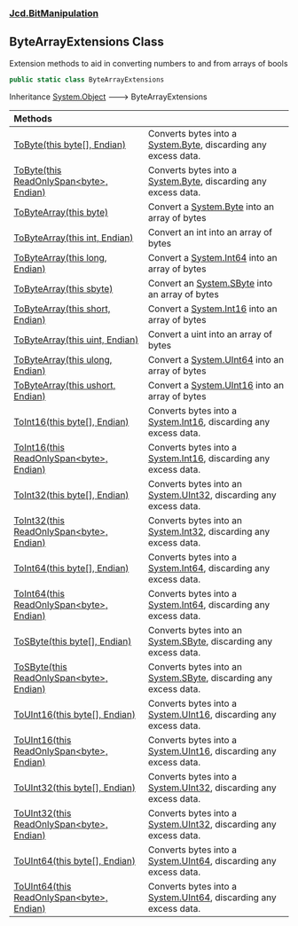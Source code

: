 ### [Jcd.BitManipulation](Jcd.BitManipulation.md 'Jcd.BitManipulation')

## ByteArrayExtensions Class

Extension methods to aid in converting numbers to and from arrays of bools

```csharp
public static class ByteArrayExtensions
```

Inheritance [System.Object](https://docs.microsoft.com/en-us/dotnet/api/System.Object 'System.Object') &#129106; ByteArrayExtensions

| Methods                                                                                                                                                                                                                                                                         |                                                                                                                                                |
|:--------------------------------------------------------------------------------------------------------------------------------------------------------------------------------------------------------------------------------------------------------------------------------|:-----------------------------------------------------------------------------------------------------------------------------------------------|
| [ToByte(this byte[], Endian)](Jcd.BitManipulation.ByteArrayExtensions.ToByte(thisbyte[],Jcd.BitManipulation.Endian).md 'Jcd.BitManipulation.ByteArrayExtensions.ToByte(this byte[], Jcd.BitManipulation.Endian)')                                                               | Converts bytes into a [System.Byte](https://docs.microsoft.com/en-us/dotnet/api/System.Byte 'System.Byte'), discarding any excess data.        |
| [ToByte(this ReadOnlySpan&lt;byte&gt;, Endian)](Jcd.BitManipulation.ByteArrayExtensions.ToByte(thisSystem.ReadOnlySpan_byte_,Jcd.BitManipulation.Endian).md 'Jcd.BitManipulation.ByteArrayExtensions.ToByte(this System.ReadOnlySpan<byte>, Jcd.BitManipulation.Endian)')       | Converts bytes into a [System.Byte](https://docs.microsoft.com/en-us/dotnet/api/System.Byte 'System.Byte'), discarding any excess data.        |
| [ToByteArray(this byte)](Jcd.BitManipulation.ByteArrayExtensions.ToByteArray(thisbyte).md 'Jcd.BitManipulation.ByteArrayExtensions.ToByteArray(this byte)')                                                                                                                     | Convert a [System.Byte](https://docs.microsoft.com/en-us/dotnet/api/System.Byte 'System.Byte') into an array of bytes                          |
| [ToByteArray(this int, Endian)](Jcd.BitManipulation.ByteArrayExtensions.ToByteArray(thisint,Jcd.BitManipulation.Endian).md 'Jcd.BitManipulation.ByteArrayExtensions.ToByteArray(this int, Jcd.BitManipulation.Endian)')                                                         | Convert an int into an array of bytes                                                                                                          |
| [ToByteArray(this long, Endian)](Jcd.BitManipulation.ByteArrayExtensions.ToByteArray(thislong,Jcd.BitManipulation.Endian).md 'Jcd.BitManipulation.ByteArrayExtensions.ToByteArray(this long, Jcd.BitManipulation.Endian)')                                                      | Convert a [System.Int64](https://docs.microsoft.com/en-us/dotnet/api/System.Int64 'System.Int64') into an array of bytes                       |
| [ToByteArray(this sbyte)](Jcd.BitManipulation.ByteArrayExtensions.ToByteArray(thissbyte).md 'Jcd.BitManipulation.ByteArrayExtensions.ToByteArray(this sbyte)')                                                                                                                  | Convert an [System.SByte](https://docs.microsoft.com/en-us/dotnet/api/System.SByte 'System.SByte') into an array of bytes                      |
| [ToByteArray(this short, Endian)](Jcd.BitManipulation.ByteArrayExtensions.ToByteArray(thisshort,Jcd.BitManipulation.Endian).md 'Jcd.BitManipulation.ByteArrayExtensions.ToByteArray(this short, Jcd.BitManipulation.Endian)')                                                   | Convert a [System.Int16](https://docs.microsoft.com/en-us/dotnet/api/System.Int16 'System.Int16') into an array of bytes                       |
| [ToByteArray(this uint, Endian)](Jcd.BitManipulation.ByteArrayExtensions.ToByteArray(thisuint,Jcd.BitManipulation.Endian).md 'Jcd.BitManipulation.ByteArrayExtensions.ToByteArray(this uint, Jcd.BitManipulation.Endian)')                                                      | Convert a uint into an array of bytes                                                                                                          |
| [ToByteArray(this ulong, Endian)](Jcd.BitManipulation.ByteArrayExtensions.ToByteArray(thisulong,Jcd.BitManipulation.Endian).md 'Jcd.BitManipulation.ByteArrayExtensions.ToByteArray(this ulong, Jcd.BitManipulation.Endian)')                                                   | Convert a [System.UInt64](https://docs.microsoft.com/en-us/dotnet/api/System.UInt64 'System.UInt64') into an array of bytes                    |
| [ToByteArray(this ushort, Endian)](Jcd.BitManipulation.ByteArrayExtensions.ToByteArray(thisushort,Jcd.BitManipulation.Endian).md 'Jcd.BitManipulation.ByteArrayExtensions.ToByteArray(this ushort, Jcd.BitManipulation.Endian)')                                                | Convert a [System.UInt16](https://docs.microsoft.com/en-us/dotnet/api/System.UInt16 'System.UInt16') into an array of bytes                    |
| [ToInt16(this byte[], Endian)](Jcd.BitManipulation.ByteArrayExtensions.ToInt16(thisbyte[],Jcd.BitManipulation.Endian).md 'Jcd.BitManipulation.ByteArrayExtensions.ToInt16(this byte[], Jcd.BitManipulation.Endian)')                                                            | Converts bytes into a [System.Int16](https://docs.microsoft.com/en-us/dotnet/api/System.Int16 'System.Int16'), discarding any excess data.     |
| [ToInt16(this ReadOnlySpan&lt;byte&gt;, Endian)](Jcd.BitManipulation.ByteArrayExtensions.ToInt16(thisSystem.ReadOnlySpan_byte_,Jcd.BitManipulation.Endian).md 'Jcd.BitManipulation.ByteArrayExtensions.ToInt16(this System.ReadOnlySpan<byte>, Jcd.BitManipulation.Endian)')    | Converts bytes into a [System.Int16](https://docs.microsoft.com/en-us/dotnet/api/System.Int16 'System.Int16'), discarding any excess data.     |
| [ToInt32(this byte[], Endian)](Jcd.BitManipulation.ByteArrayExtensions.ToInt32(thisbyte[],Jcd.BitManipulation.Endian).md 'Jcd.BitManipulation.ByteArrayExtensions.ToInt32(this byte[], Jcd.BitManipulation.Endian)')                                                            | Converts bytes into an [System.UInt32](https://docs.microsoft.com/en-us/dotnet/api/System.UInt32 'System.UInt32'), discarding any excess data. |
| [ToInt32(this ReadOnlySpan&lt;byte&gt;, Endian)](Jcd.BitManipulation.ByteArrayExtensions.ToInt32(thisSystem.ReadOnlySpan_byte_,Jcd.BitManipulation.Endian).md 'Jcd.BitManipulation.ByteArrayExtensions.ToInt32(this System.ReadOnlySpan<byte>, Jcd.BitManipulation.Endian)')    | Converts bytes into an [System.Int32](https://docs.microsoft.com/en-us/dotnet/api/System.Int32 'System.Int32'), discarding any excess data.    |
| [ToInt64(this byte[], Endian)](Jcd.BitManipulation.ByteArrayExtensions.ToInt64(thisbyte[],Jcd.BitManipulation.Endian).md 'Jcd.BitManipulation.ByteArrayExtensions.ToInt64(this byte[], Jcd.BitManipulation.Endian)')                                                            | Converts bytes into a [System.Int64](https://docs.microsoft.com/en-us/dotnet/api/System.Int64 'System.Int64'), discarding any excess data.     |
| [ToInt64(this ReadOnlySpan&lt;byte&gt;, Endian)](Jcd.BitManipulation.ByteArrayExtensions.ToInt64(thisSystem.ReadOnlySpan_byte_,Jcd.BitManipulation.Endian).md 'Jcd.BitManipulation.ByteArrayExtensions.ToInt64(this System.ReadOnlySpan<byte>, Jcd.BitManipulation.Endian)')    | Converts bytes into a [System.Int64](https://docs.microsoft.com/en-us/dotnet/api/System.Int64 'System.Int64'), discarding any excess data.     |
| [ToSByte(this byte[], Endian)](Jcd.BitManipulation.ByteArrayExtensions.ToSByte(thisbyte[],Jcd.BitManipulation.Endian).md 'Jcd.BitManipulation.ByteArrayExtensions.ToSByte(this byte[], Jcd.BitManipulation.Endian)')                                                            | Converts bytes into an [System.SByte](https://docs.microsoft.com/en-us/dotnet/api/System.SByte 'System.SByte'), discarding any excess data.    |
| [ToSByte(this ReadOnlySpan&lt;byte&gt;, Endian)](Jcd.BitManipulation.ByteArrayExtensions.ToSByte(thisSystem.ReadOnlySpan_byte_,Jcd.BitManipulation.Endian).md 'Jcd.BitManipulation.ByteArrayExtensions.ToSByte(this System.ReadOnlySpan<byte>, Jcd.BitManipulation.Endian)')    | Converts bytes into an [System.SByte](https://docs.microsoft.com/en-us/dotnet/api/System.SByte 'System.SByte'), discarding any excess data.    |
| [ToUInt16(this byte[], Endian)](Jcd.BitManipulation.ByteArrayExtensions.ToUInt16(thisbyte[],Jcd.BitManipulation.Endian).md 'Jcd.BitManipulation.ByteArrayExtensions.ToUInt16(this byte[], Jcd.BitManipulation.Endian)')                                                         | Converts bytes into a [System.UInt16](https://docs.microsoft.com/en-us/dotnet/api/System.UInt16 'System.UInt16'), discarding any excess data.  |
| [ToUInt16(this ReadOnlySpan&lt;byte&gt;, Endian)](Jcd.BitManipulation.ByteArrayExtensions.ToUInt16(thisSystem.ReadOnlySpan_byte_,Jcd.BitManipulation.Endian).md 'Jcd.BitManipulation.ByteArrayExtensions.ToUInt16(this System.ReadOnlySpan<byte>, Jcd.BitManipulation.Endian)') | Converts bytes into a [System.UInt16](https://docs.microsoft.com/en-us/dotnet/api/System.UInt16 'System.UInt16'), discarding any excess data.  |
| [ToUInt32(this byte[], Endian)](Jcd.BitManipulation.ByteArrayExtensions.ToUInt32(thisbyte[],Jcd.BitManipulation.Endian).md 'Jcd.BitManipulation.ByteArrayExtensions.ToUInt32(this byte[], Jcd.BitManipulation.Endian)')                                                         | Converts bytes into a [System.UInt32](https://docs.microsoft.com/en-us/dotnet/api/System.UInt32 'System.UInt32'), discarding any excess data.  |
| [ToUInt32(this ReadOnlySpan&lt;byte&gt;, Endian)](Jcd.BitManipulation.ByteArrayExtensions.ToUInt32(thisSystem.ReadOnlySpan_byte_,Jcd.BitManipulation.Endian).md 'Jcd.BitManipulation.ByteArrayExtensions.ToUInt32(this System.ReadOnlySpan<byte>, Jcd.BitManipulation.Endian)') | Converts bytes into a [System.UInt32](https://docs.microsoft.com/en-us/dotnet/api/System.UInt32 'System.UInt32'), discarding any excess data.  |
| [ToUInt64(this byte[], Endian)](Jcd.BitManipulation.ByteArrayExtensions.ToUInt64(thisbyte[],Jcd.BitManipulation.Endian).md 'Jcd.BitManipulation.ByteArrayExtensions.ToUInt64(this byte[], Jcd.BitManipulation.Endian)')                                                         | Converts bytes into a [System.UInt64](https://docs.microsoft.com/en-us/dotnet/api/System.UInt64 'System.UInt64'), discarding any excess data.  |
| [ToUInt64(this ReadOnlySpan&lt;byte&gt;, Endian)](Jcd.BitManipulation.ByteArrayExtensions.ToUInt64(thisSystem.ReadOnlySpan_byte_,Jcd.BitManipulation.Endian).md 'Jcd.BitManipulation.ByteArrayExtensions.ToUInt64(this System.ReadOnlySpan<byte>, Jcd.BitManipulation.Endian)') | Converts bytes into a [System.UInt64](https://docs.microsoft.com/en-us/dotnet/api/System.UInt64 'System.UInt64'), discarding any excess data.  |
